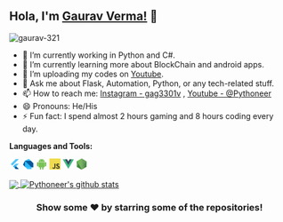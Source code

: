 ## Hola, I'm [Gaurav Verma!]() 👋

<p align="left"> <img src="https://komarev.com/ghpvc/?username=gaurav-321&label=Views&color=blue&style=plastic" alt="gaurav-321" /> </p>



- 🔭 I’m currently working in Python and C#.
- 🌱 I’m currently learning more about BlockChain and android apps.
- 👯 I’m uploading my codes on [Youtube](https://www.youtube.com/channel/UCSRhJd7e187XA9It6GetXRw).
- 💬 Ask me about Flask, Automation, Python, or any tech-related stuff.
- 📫 How to reach me: [Instagram - gag3301v](https://www.instagram.com/gag3301v/) , [Youtube - @Pythoneer](https://www.youtube.com/channel/UCSRhJd7e187XA9It6GetXRw)
- 😄 Pronouns: He/His
- ⚡ Fun fact: I spend almost 2 hours gaming and 8 hours coding every day.

**Languages and Tools:**  

<code><img height="20" src="https://raw.githubusercontent.com/github/explore/80688e429a7d4ef2fca1e82350fe8e3517d3494d/topics/flutter/flutter.png"></code>
<code><img height="20" src="https://raw.githubusercontent.com/github/explore/80688e429a7d4ef2fca1e82350fe8e3517d3494d/topics/dart/dart.png"></code>
<code><img height="20" src="https://raw.githubusercontent.com/github/explore/80688e429a7d4ef2fca1e82350fe8e3517d3494d/topics/android/android.png"></code>
<code><img height="20" src="https://raw.githubusercontent.com/github/explore/80688e429a7d4ef2fca1e82350fe8e3517d3494d/topics/javascript/javascript.png"></code>
<code><img height="20" src="https://raw.githubusercontent.com/github/explore/80688e429a7d4ef2fca1e82350fe8e3517d3494d/topics/vue/vue.png"></code>
<code><img height="20" src="https://raw.githubusercontent.com/github/explore/80688e429a7d4ef2fca1e82350fe8e3517d3494d/topics/nodejs/nodejs.png"></code>    

<a href="https://github.com/gaurav-321">
  <img align="center" src="https://github-readme-stats.vercel.app/api/top-langs/?username=gaurav-321&theme=light&hide_langs_below=1" />
</a>
<a href="https://github.com/gaurav-321">
 <img align="center" src="https://github-readme-stats.vercel.app/api?username=gaurav-321&show_icons=true&theme=light&line_height=27" alt="Pythoneer's github stats"/>
</a>

<div align="center">

### Show some ❤️ by starring some of the repositories!

</div>

